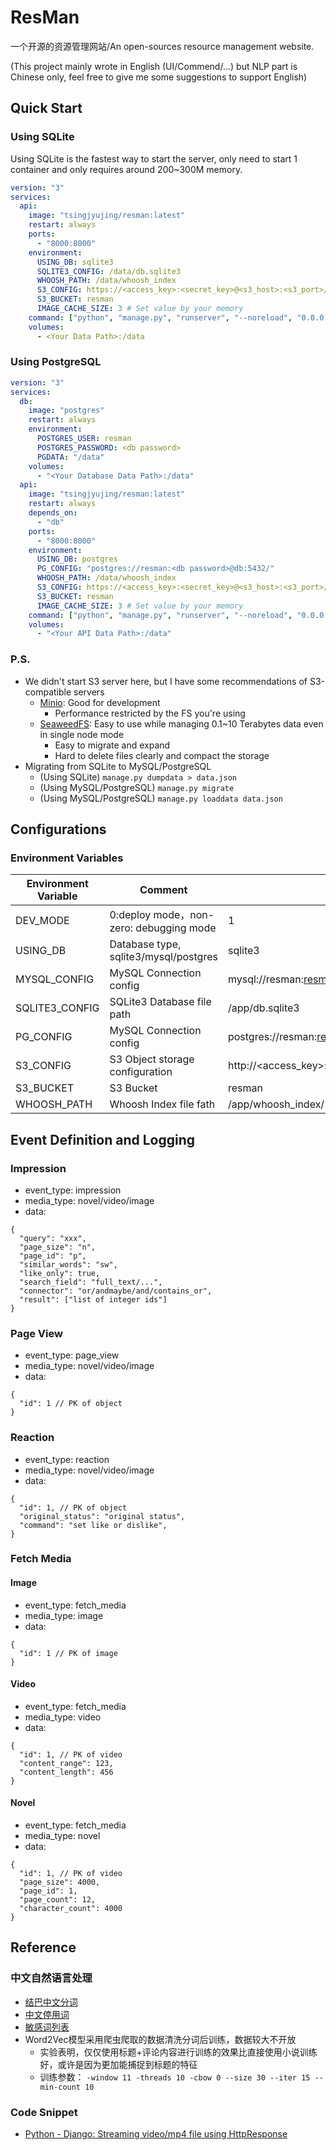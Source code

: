 # ResMan

一个开源的资源管理网站/An open-sources resource management website.

(This project mainly wrote in English (UI/Commend/...) but NLP part is Chinese only, feel free to give me some suggestions to support English)


## Quick Start

### Using SQLite

Using SQLite is the fastest way to start the server, only need to start 1 container and only requires around 200~300M memory.

```yaml
version: "3"
services:
  api:
    image: "tsingjyujing/resman:latest"
    restart: always
    ports:
      - "8000:8000"
    environment:
      USING_DB: sqlite3
      SQLITE3_CONFIG: /data/db.sqlite3
      WHOOSH_PATH: /data/whoosh_index
      S3_CONFIG: https://<access_key>:<secret_key>@<s3_host>:<s3_port>/
      S3_BUCKET: resman
      IMAGE_CACHE_SIZE: 3 # Set value by your memory
    command: ["python", "manage.py", "runserver", "--noreload", "0.0.0.0:8000"]
    volumes:
      - <Your Data Path>:/data
```

### Using PostgreSQL

```yaml
version: "3"
services:
  db:
    image: "postgres"
    restart: always 
    environment:
      POSTGRES_USER: resman
      POSTGRES_PASSWORD: <db password>
      PGDATA: "/data"
    volumes:
      - "<Your Database Data Path>:/data"
  api:
    image: "tsingjyujing/resman:latest"
    restart: always
    depends_on:
      - "db"
    ports:
      - "8000:8000"
    environment:
      USING_DB: postgres
      PG_CONFIG: "postgres://resman:<db password>@db:5432/"
      WHOOSH_PATH: /data/whoosh_index
      S3_CONFIG: https://<access_key>:<secret_key>@<s3_host>:<s3_port>/
      S3_BUCKET: resman
      IMAGE_CACHE_SIZE: 3 # Set value by your memory
    command: ["python", "manage.py", "runserver", "--noreload", "0.0.0.0:8000"]
    volumes:
      - "<Your API Data Path>:/data"
```

### P.S.

- We didn't start S3 server here, but I have some recommendations of S3-compatible servers
  - [Minio](https://min.io/): Good for development
    - Performance restricted by the FS you're using
  - [SeaweedFS](https://github.com/chrislusf/seaweedfs): Easy to use while managing 0.1~10 Terabytes data even in single node mode
    - Easy to migrate and expand
    - Hard to delete files clearly and compact the storage
- Migrating from SQLite to MySQL/PostgreSQL
  - (Using SQLite) `manage.py dumpdata > data.json`
  - (Using MySQL/PostgreSQL) `manage.py migrate`
  - (Using MySQL/PostgreSQL) `manage.py loaddata data.json`
  
## Configurations

### Environment Variables

|Environment Variable|Comment|Example|
|---|---|---|
|DEV_MODE|0:deploy mode，non-zero: debugging mode|1|
|USING_DB|Database type, sqlite3/mysql/postgres|sqlite3|
|MYSQL_CONFIG|MySQL Connection config|mysql://resman:resman_password@127.0.0.1:3306/|
|SQLITE3_CONFIG|SQLite3 Database file path|/app/db.sqlite3|
|PG_CONFIG|MySQL Connection config|postgres://resman:resman_password@127.0.0.1:5432/|
|S3_CONFIG|S3 Object storage configuration|http://<access_key>:<secret_key>@127.0.0.1:9000/|
|S3_BUCKET|S3 Bucket|resman|
|WHOOSH_PATH|Whoosh Index file fath|/app/whoosh_index/|

## Event Definition and Logging

### Impression

- event_type: impression
- media_type: novel/video/image
- data:

```json5
{
  "query": "xxx",
  "page_size": "n",
  "page_id": "p",
  "similar_words": "sw",
  "like_only": true,
  "search_field": "full_text/...",
  "connector": "or/andmaybe/and/contains_or",
  "result": ["list of integer ids"]
}
```

### Page View

- event_type: page_view
- media_type: novel/video/image
- data:

```json5
{
  "id": 1 // PK of object
}
```

### Reaction

- event_type: reaction
- media_type: novel/video/image
- data:

```json5
{
  "id": 1, // PK of object
  "original_status": "original status",
  "command": "set like or dislike",
}
```

### Fetch Media

#### Image

- event_type: fetch_media
- media_type: image
- data:

```json5
{
  "id": 1 // PK of image
}
```

#### Video

- event_type: fetch_media
- media_type: video
- data:

```json5
{
  "id": 1, // PK of video
  "content_range": 123,
  "content_length": 456
}
```

#### Novel

- event_type: fetch_media
- media_type: novel
- data:

```json5
{
  "id": 1, // PK of video
  "page_size": 4000,
  "page_id": 1,
  "page_count": 12,
  "character_count": 4000
}
```


## Reference

### 中文自然语言处理

- [结巴中文分词](https://github.com/fxsjy/jieba)
- [中文停用词](https://github.com/goto456/stopwords)
- [敏感词列表](https://github.com/57ing/Sensitive-word)
- Word2Vec模型采用爬虫爬取的数据清洗分词后训练，数据较大不开放
    - 实验表明，仅仅使用标题+评论内容进行训练的效果比直接使用小说训练好，或许是因为更加能捕捉到标题的特征
    - 训练参数： `-window 11 -threads 10 -cbow 0 --size 30 --iter 15 --min-count 10`
  
### Code Snippet
- [Python - Django: Streaming video/mp4 file using HttpResponse](https://stackoverflow.com/questions/33208849/python-django-streaming-video-mp4-file-using-httpresponse)
